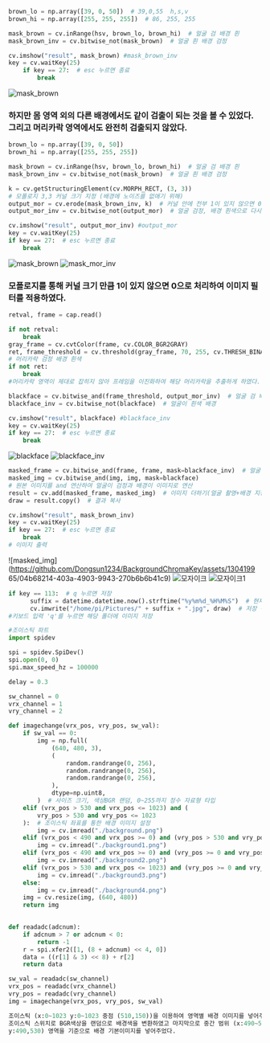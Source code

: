 ```python
brown_lo = np.array([39, 0, 50])  # 39,0,55  h,s,v
brown_hi = np.array([255, 255, 255])  # 86, 255, 255

mask_brown = cv.inRange(hsv, brown_lo, brown_hi)  # 얼굴 검 배경 흰
mask_brown_inv = cv.bitwise_not(mask_brown)  # 얼굴 흰 배경 검정 

cv.imshow("result", mask_brown) #mask_brown_inv
key = cv.waitKey(25)
    if key == 27:  # esc 누르면 종료
        break

```

![mask_brown](https://github.com/Dongsun1234/BackgroundChromaKey/assets/130419965/11238559-f262-4884-8ccb-e542d7165fe7)

### 하지만 몸 영역 외의 다른 배경에서도 같이 검출이 되는 것을 볼 수 있었다. 그리고 머리카락 영역에서도 완전히 검출되지 않았다.

```python
brown_lo = np.array([39, 0, 50])  
brown_hi = np.array([255, 255, 255]) 

mask_brown = cv.inRange(hsv, brown_lo, brown_hi)  # 얼굴 검 배경 흰
mask_brown_inv = cv.bitwise_not(mask_brown)  # 얼굴 흰 배경 검정 

k = cv.getStructuringElement(cv.MORPH_RECT, (3, 3))
# 모폴로지 3,3 커널 크기 지정 (배경에 노이즈를 없애기 위해)
output_mor = cv.erode(mask_brown_inv, k)  # 커널 안에 전부 1이 있지 않으면 0으로 처리
output_mor_inv = cv.bitwise_not(output_mor)  # 얼굴 검정, 배경 흰색으로 다시 변환

cv.imshow("result", output_mor_inv) #output_mor
key = cv.waitKey(25)
if key == 27:  # esc 누르면 종료
    break
```


![mask_brown](https://github.com/Dongsun1234/BackgroundChromaKey/assets/130419965/9012f511-6a27-48fd-85ed-177a104b52ab)
![mask_mor_inv](https://github.com/Dongsun1234/BackgroundChromaKey/assets/130419965/b9f11133-e2bb-46d2-95c9-b34200bc8f16)

### 모폴로지를 통해  커널 크기 만큼 1이 있지 않으면 0으로 처리하여 이미지 필터를 적용하였다.

```python
retval, frame = cap.read()

if not retval:
    break
gray_frame = cv.cvtColor(frame, cv.COLOR_BGR2GRAY)
ret, frame_threshold = cv.threshold(gray_frame, 70, 255, cv.THRESH_BINARY)
# 머리카락 검정 배경 흰색
if not ret:
    break
#머리카락 영역이 제대로 잡히지 않아 프레임을 이진화하여 해당 머리카락을 추출하게 하였다.

blackface = cv.bitwise_and(frame_threshold, output_mor_inv)  # 얼굴 검 배경 흰
blackface_inv = cv.bitwise_not(blackface)  # 얼굴이 흰색 배경 

cv.imshow("result", blackface) #blackface_inv
key = cv.waitKey(25)
if key == 27:  # esc 누르면 종료
    break
```
![blackface](https://github.com/Dongsun1234/BackgroundChromaKey/assets/130419965/e63ed18a-6b57-4cad-9bc6-0c21282f28d8)
![blackface_inv](https://github.com/Dongsun1234/BackgroundChromaKey/assets/130419965/f3d8f853-89a2-466f-af28-b072381d732e)

```python
masked_frame = cv.bitwise_and(frame, frame, mask=blackface_inv)  # 얼굴 원본 배경 검정
masked_img = cv.bitwise_and(img, img, mask=blackface)
# 원본 이미지를 and 연산하여 얼굴이 검정과 배경이 이미지로 연산
result = cv.add(masked_frame, masked_img)  # 이미지 더하기(얼굴 촬영+배경 지정)
draw = result.copy()  # 결과 복사

cv.imshow("result", mask_brown_inv)
key = cv.waitKey(25)
if key == 27:  # esc 누르면 종료
    break
# 이미지 출력
```
![masked_img](https://github.com/Dongsun1234/BackgroundChromaKey/assets/1304199
65/04b68214-403a-4903-9943-270b6b6b41c9)
![모자이크](https://github.com/Dongsun1234/BackgroundChromaKey/assets/130419965/9bc09ec7-af0b-4a49-b3bc-63dcfe3b3517)
![모자이크1](https://github.com/Dongsun1234/BackgroundChromaKey/assets/130419965/30318a60-d5f6-4a4c-a834-c4f0a175d528)

```python
if key == 113:  # q 누르면 저장
	  suffix = datetime.datetime.now().strftime("%y%m%d_%H%M%S")  # 현재 시간으로 저장
	  cv.imwrite("/home/pi/Pictures/" + suffix + ".jpg", draw)  # 저장 경로 및 복사 이미지
#키보드 입력 'q'를 누르면 해당 폴더에 이미지 저장
```

```python
#조이스틱 파트
import spidev

spi = spidev.SpiDev()
spi.open(0, 0)
spi.max_speed_hz = 100000

delay = 0.3

sw_channel = 0
vrx_channel = 1
vry_channel = 2

def imagechange(vrx_pos, vry_pos, sw_val):
    if sw_val == 0:
        img = np.full(
            (640, 480, 3),
            (
                random.randrange(0, 256),
                random.randrange(0, 256),
                random.randrange(0, 256),
            ),
            dtype=np.uint8,
        )  # 사이즈 크기, 색상BGR 랜덤, 0~255까지 정수 자료형 타입
    elif (vrx_pos > 530 and vrx_pos <= 1023) and (
        vry_pos > 530 and vry_pos <= 1023
    ):  # 조이스틱 좌표를 통한 배경 이미지 설정
        img = cv.imread("./background.png")
    elif (vrx_pos < 490 and vrx_pos >= 0) and (vry_pos > 530 and vry_pos <= 1023):
        img = cv.imread("./background1.png")
    elif (vrx_pos < 490 and vrx_pos >= 0) and (vry_pos >= 0 and vry_pos < 490):
        img = cv.imread("./background2.png")
    elif (vrx_pos > 530 and vrx_pos <= 1023) and (vry_pos >= 0 and vry_pos < 490):
        img = cv.imread("./background3.png")
    else:
        img = cv.imread("./background4.png")
    img = cv.resize(img, (640, 480))
    return img

    
def readadc(adcnum):
    if adcnum > 7 or adcnum < 0:
        return -1
    r = spi.xfer2([1, (8 + adcnum) << 4, 0])
    data = ((r[1] & 3) << 8) + r[2]
    return data

sw_val = readadc(sw_channel)
vrx_pos = readadc(vrx_channel)
vry_pos = readadc(vry_channel)
img = imagechange(vrx_pos, vry_pos, sw_val)

조이스틱 (x:0~1023 y:0~1023 중점 (510,150))을 이용하여 영역별 배경 이미지를 넣어주었고
조이스틱 스위치로 BGR색상을 랜덤으로 배경색을 변환하였고 마지막으로 중간 범위 (x:490~530,
y:490,530) 영역을 기준으로 배경 기본이미지를 넣어주었다.
```
